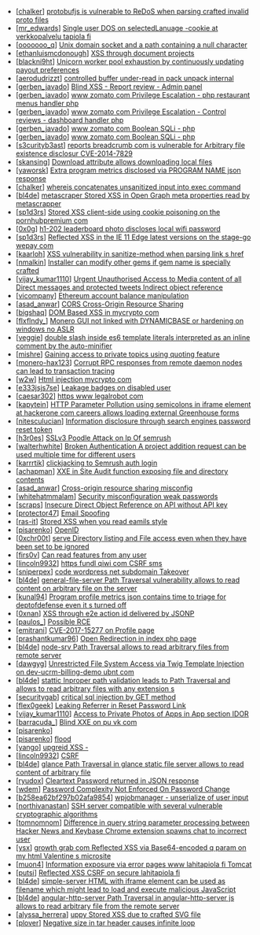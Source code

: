 * [[chalker](https://hackerone.com/chalker)] [ protobufjs is vulnerable to ReDoS when parsing crafted invalid  proto files](https://hackerone.com/reports/319576)
* [[mr_edwards](https://hackerone.com/mr_edwards)] [Single user DOS on selectedLanuage -cookie at verkkopalvelu tapiola fi ](https://hackerone.com/reports/212523)
* [[ooooooo_q](https://hackerone.com/ooooooo_q)] [Unix domain socket and a path containing a null character](https://hackerone.com/reports/302997)
* [[ethanluismcdonough](https://hackerone.com/ethanluismcdonough)] [XSS through document projects](https://hackerone.com/reports/244902)
* [[blackni9ht](https://hackerone.com/blackni9ht)] [Unicorn worker pool exhaustion by continuously updating payout preferences](https://hackerone.com/reports/317543)
* [[aerodudrizzt](https://hackerone.com/aerodudrizzt)] [controlled buffer under-read in pack unpack internal ](https://hackerone.com/reports/298246)
* [[gerben_javado](https://hackerone.com/gerben_javado)] [Blind XSS - Report review - Admin panel](https://hackerone.com/reports/314126)
* [[gerben_javado](https://hackerone.com/gerben_javado)] [ www zomato com Privilege Escalation - php restaurant menus handler php](https://hackerone.com/reports/300454)
* [[gerben_javado](https://hackerone.com/gerben_javado)] [ www zomato com Privilege Escalation - Control reviews -       dashboard handler php](https://hackerone.com/reports/300099)
* [[gerben_javado](https://hackerone.com/gerben_javado)] [ www zomato com Boolean SQLi -            php](https://hackerone.com/reports/301257)
* [[gerben_javado](https://hackerone.com/gerben_javado)] [ www zomato com Boolean SQLi -         php](https://hackerone.com/reports/297534)
* [[s3curityb3ast](https://hackerone.com/s3curityb3ast)] [reports breadcrumb com is vulnerable for Arbitrary file existence disclosur CVE-2014-7829 ](https://hackerone.com/reports/329218)
* [[skansing](https://hackerone.com/skansing)] [Download attribute allows downloading local files](https://hackerone.com/reports/258710)
* [[yaworsk](https://hackerone.com/yaworsk)] [Extra program metrics disclosed via PROGRAM NAME json response](https://hackerone.com/reports/327088)
* [[chalker](https://hackerone.com/chalker)] [ whereis concatenates unsanitized input into exec  command](https://hackerone.com/reports/319476)
* [[bl4de](https://hackerone.com/bl4de)] [ metascraper Stored XSS in Open Graph meta properties read by metascrapper](https://hackerone.com/reports/309367)
* [[sp1d3rs](https://hackerone.com/sp1d3rs)] [Stored XSS client-side using cookie poisoning on the pornhubpremium com](https://hackerone.com/reports/311948)
* [[0x0g](https://hackerone.com/0x0g)] [h1-202 leaderboard photo discloses local wifi password ](https://hackerone.com/reports/329798)
* [[sp1d3rs](https://hackerone.com/sp1d3rs)] [Reflected XSS in the IE 11  Edge latest versions on the stage-go wepay com](https://hackerone.com/reports/311467)
* [[kaarloh](https://hackerone.com/kaarloh)] [XSS vulnerability in sanitize-method when parsing link s href](https://hackerone.com/reports/328270)
* [[nmalkin](https://hackerone.com/nmalkin)] [Installer can modify other gems if gem name is specially crafted](https://hackerone.com/reports/270068)
* [[vijay_kumar1110](https://hackerone.com/vijay_kumar1110)] [Urgent  Unauthorised Access to Media content of all Direct messages and protected tweets Indirect object reference ](https://hackerone.com/reports/99600)
* [[vicompany](https://hackerone.com/vicompany)] [Ethereum account balance manipulation](https://hackerone.com/reports/300748)
* [[asad_anwar](https://hackerone.com/asad_anwar)] [ CORS Cross-Origin Resource Sharing ](https://hackerone.com/reports/310579)
* [[bigshaq](https://hackerone.com/bigshaq)] [DOM Based XSS in mycrypto com](https://hackerone.com/reports/324303)
* [[flxflndy_](https://hackerone.com/flxflndy_)] [Monero GUI not linked with DYNAMICBASE or hardening on windows no ASLR](https://hackerone.com/reports/321213)
* [[veggie](https://hackerone.com/veggie)] [  double slash inside es6 template literals interpreted as an inline comment by the auto-minifier](https://hackerone.com/reports/302289)
* [[mishre](https://hackerone.com/mishre)] [Gaining access to private topics using quoting feature](https://hackerone.com/reports/312647)
* [[monero-hax123](https://hackerone.com/monero-hax123)] [Corrupt RPC responses from remote daemon nodes can lead to transaction tracing](https://hackerone.com/reports/304770)
* [[w2w](https://hackerone.com/w2w)] [Html injection mycrypto com](https://hackerone.com/reports/324548)
* [[e333jsjs7se](https://hackerone.com/e333jsjs7se)] [Leakage badges on disabled user](https://hackerone.com/reports/325594)
* [[caesar302](https://hackerone.com/caesar302)] [https  www legalrobot com ](https://hackerone.com/reports/228156)
* [[kapytein](https://hackerone.com/kapytein)] [HTTP Parameter Pollution using semicolons in iframe element at hackerone com careers allows loading external Greenhouse forms](https://hackerone.com/reports/298265)
* [[nitesculucian](https://hackerone.com/nitesculucian)] [Information disclosure through search engines password reset token ](https://hackerone.com/reports/322988)
* [[h3r0es](https://hackerone.com/h3r0es)] [SSLv3 Poodle Attack on Ip Of semrush](https://hackerone.com/reports/318594)
* [[walterhwhite](https://hackerone.com/walterhwhite)] [Broken Authentication A project addition request can be used multiple time for different users](https://hackerone.com/reports/319480)
* [[karrrtik](https://hackerone.com/karrrtik)] [clickjacking to Semrush auth login](https://hackerone.com/reports/318295)
* [[achapman](https://hackerone.com/achapman)] [XXE in Site Audit function exposing file and directory contents](https://hackerone.com/reports/312543)
* [[asad_anwar](https://hackerone.com/asad_anwar)] [Cross-origin resource sharing misconfig ](https://hackerone.com/reports/311805)
* [[whitehatmmalam](https://hackerone.com/whitehatmmalam)] [Security misconfiguration weak passwords ](https://hackerone.com/reports/285482)
* [[scraps](https://hackerone.com/scraps)] [Insecure Direct Object Reference on API without API key](https://hackerone.com/reports/284963)
* [[protector47](https://hackerone.com/protector47)] [Email Spoofing](https://hackerone.com/reports/276614)
* [[ras-it](https://hackerone.com/ras-it)] [Stored XSS when you read eamils  style ](https://hackerone.com/reports/274844)
* [[pisarenko](https://hackerone.com/pisarenko)] [                           OpenID](https://hackerone.com/reports/241484)
* [[0xchr00t](https://hackerone.com/0xchr00t)] [ serve Directory listing and File access even when they have been set to be ignored ](https://hackerone.com/reports/308721)
* [[firs0v](https://hackerone.com/firs0v)] [Can read features from any user](https://hackerone.com/reports/316810)
* [[lincoln9932](https://hackerone.com/lincoln9932)] [https  fundl qiwi com CSRF                 sms ](https://hackerone.com/reports/301718)
* [[sniperpex](https://hackerone.com/sniperpex)] [code wordpress net subdomain Takeover](https://hackerone.com/reports/295330)
* [[bl4de](https://hackerone.com/bl4de)] [ general-file-server Path Traversal vulnerability allows to read content on arbitrary file on the server](https://hackerone.com/reports/310943)
* [[kunal94](https://hackerone.com/kunal94)] [Program profile metrics json contains time to triage for deptofdefense even it s turned off](https://hackerone.com/reports/318399)
* [[0xnan](https://hackerone.com/0xnan)] [XSS through  e2e action id delivered by JSONP](https://hackerone.com/reports/259100)
* [[paulos_](https://hackerone.com/paulos_)] [Possible RCE](https://hackerone.com/reports/145343)
* [[emitrani](https://hackerone.com/emitrani)] [CVE-2017-15277 on Profile page](https://hackerone.com/reports/315906)
* [[prashantkumar96](https://hackerone.com/prashantkumar96)] [Open Redirection in index php page](https://hackerone.com/reports/320376)
* [[bl4de](https://hackerone.com/bl4de)] [ node-srv Path Traversal allows to read arbitrary files from remote server](https://hackerone.com/reports/309124)
* [[dawgyg](https://hackerone.com/dawgyg)] [Unrestricted File System Access via Twig Template Injection on dev-ucrm-billing-demo ubnt com](https://hackerone.com/reports/301406)
* [[bl4de](https://hackerone.com/bl4de)] [ stattic Inproper path validation leads to Path Traversal and allows to read arbitrary files with any extension s ](https://hackerone.com/reports/319003)
* [[securitygab](https://hackerone.com/securitygab)] [ critical sql injection by GET method](https://hackerone.com/reports/319279)
* [[flex0geek](https://hackerone.com/flex0geek)] [Leaking Referrer in Reset Password Link](https://hackerone.com/reports/297198)
* [[vijay_kumar1110](https://hackerone.com/vijay_kumar1110)] [Access to Private Photos of Apps in App section IDOR ](https://hackerone.com/reports/318751)
* [[barracuda_](https://hackerone.com/barracuda_)] [Blind XXE on pu vk com](https://hackerone.com/reports/296622)
* [[pisarenko](https://hackerone.com/pisarenko)] [                          ](https://hackerone.com/reports/92271)
* [[pisarenko](https://hackerone.com/pisarenko)] [           flood                     ](https://hackerone.com/reports/249786)
* [[yango](https://hackerone.com/yango)] [                     upgreid                                              XSS -             ](https://hackerone.com/reports/316946)
* [[lincoln9932](https://hackerone.com/lincoln9932)] [CSRF                                       ](https://hackerone.com/reports/307382)
* [[bl4de](https://hackerone.com/bl4de)] [ glance Path Traversal in glance static file server allows to read content of arbitrary file](https://hackerone.com/reports/310106)
* [[ryudox](https://hackerone.com/ryudox)] [Cleartext Password returned in JSON response](https://hackerone.com/reports/215083)
* [[wdem](https://hackerone.com/wdem)] [Password Complexity Not Enforced On Password Change](https://hackerone.com/reports/276123)
* [[b258ea62bf297b02afa9854](https://hackerone.com/b258ea62bf297b02afa9854)] [wpjobmanager - unserialize of user input](https://hackerone.com/reports/308489)
* [[northivanastan](https://hackerone.com/northivanastan)] [SSH server compatible with several vulnerable cryptographic algorithms](https://hackerone.com/reports/318068)
* [[tomnomnom](https://hackerone.com/tomnomnom)] [Difference in query string parameter processing between Hacker News and Keybase Chrome extension spawns chat to incorrect user](https://hackerone.com/reports/307670)
* [[ysx](https://hackerone.com/ysx)] [ growth grab com Reflected XSS via Base64-encoded q param on my html Valentine s microsite](https://hackerone.com/reports/320679)
* [[muon4](https://hackerone.com/muon4)] [Information exposure via error pages www lahitapiola fi Tomcat ](https://hackerone.com/reports/304708)
* [[putsi](https://hackerone.com/putsi)] [Reflected XSS CSRF on secure lahitapiola fi](https://hackerone.com/reports/314518)
* [[bl4de](https://hackerone.com/bl4de)] [ simple-server HTML with iframe element can be used as filename which might lead to load and execute malicious JavaScript ](https://hackerone.com/reports/309641)
* [[bl4de](https://hackerone.com/bl4de)] [ angular-http-server Path Traversal in angular-http-server js allows to read arbitrary file from the remote server](https://hackerone.com/reports/309120)
* [[alyssa_herrera](https://hackerone.com/alyssa_herrera)] [ uppy Stored XSS due to crafted SVG file](https://hackerone.com/reports/311998)
* [[plover](https://hackerone.com/plover)] [Negative size in tar header causes infinite loop](https://hackerone.com/reports/281336)
